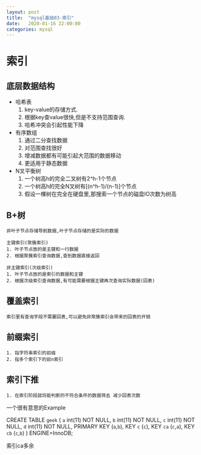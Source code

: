 ```yaml
---
layout: post
title:  "mysql基础03-索引"
date:   2020-01-16 22:00:00
categories: mysql
---
```


# 索引

## 底层数据结构

- 哈希表
  1. key-value的存储方式.
  2. 根据key查value很快,但是不支持范围查询.
  3. 哈希冲突会引起性能下降
- 有序数组
  1. 通过二分查找数据
  2. 对范围查找很好
  3. 增减数据都有可能引起大范围的数据移动
  4. 更适用于静态数据
- N叉平衡树
  1. 一个树高h的完全二叉树有2^h-1个节点
  2. 一个树高h的完全N叉树有[(n^h-1)/(n-1)]个节点
  3. 假设一棵树在完全在硬盘里,那搜索一个节点的磁盘IO次数为树高

## B+树

    非叶子节点存储导航数据,叶子节点存储的是实际的数据

    主键索引(聚簇索引)
    1. 叶子节点放的是主键和一行数据
    2. 根据聚簇索引查询数据,查到数据直接返回

    非主键索引(次级索引)
    1. 叶子节点放的是索引的数据和主键
    2. 根据次级索引查询数据,有可能需要根据主键再次查询实际数据(回表)

## 覆盖索引

    索引里有查询字段不需要回表,可以避免非聚簇索引会带来的回表的开销

## 前缀索引

    1. 指字符串索引的前缀
    2. 指多个索引下的前n索引

## 索引下推

    1. 在索引阶段就将能判断的不符合条件的数据筛去 减少回表次数

一个很有意思的Example

CREATE TABLE `geek` ( 
    `a` int(11) NOT NULL, 
    `b` int(11) NOT NULL, 
    `c` int(11) NOT NULL, 
    `d` int(11) NOT NULL, 
    PRIMARY KEY (`a`,`b`), KEY `c` (`c`), 
    KEY `ca` (`c`,`a`), 
    KEY `cb` (`c`,`b`)
) ENGINE=InnoDB;

索引ca多余